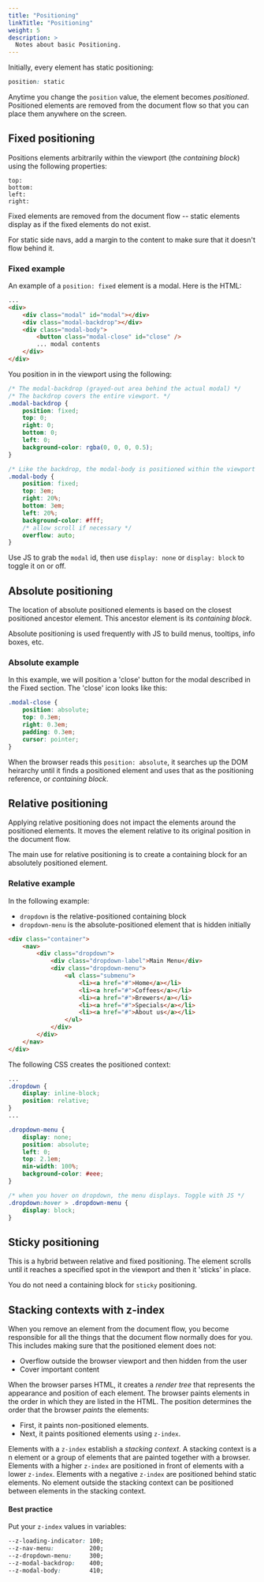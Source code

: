 ```yaml
---
title: "Positioning"
linkTitle: "Positioning"
weight: 5
description: >
  Notes about basic Positioning.
---
```


Initially, every element has static positioning:

```css
position: static
```

Anytime you change the `position` value, the element becomes _positioned_. Positioned elements are removed from the document flow so that you can place them anywhere on the screen.

## Fixed positioning

Positions elements arbitrarily within the viewport (the _containing block_) using the following properties:

```
top:
bottom:
left:
right:
```

Fixed elements are removed from the document flow -- static elements display as if the fixed elements do not exist.

For static side navs, add a margin to the content to make sure that it doesn't flow behind it.

### Fixed example

An example of a `position: fixed` element is a modal. Here is the HTML:

```html
...
<div>
    <div class="modal" id="modal"></div>
    <div class="modal-backdrop"></div>
    <div class="modal-body">
        <button class="modal-close" id="close" />
        ... modal contents
    </div>
</div>
```

You position in in the viewport using the following:

```css
/* The modal-backdrop (grayed-out area behind the actual modal) */
/* The backdrop covers the entire viewport. */
.modal-backdrop {
    position: fixed;
    top: 0;
    right: 0;
    bottom: 0;
    left: 0;
    background-color: rgba(0, 0, 0, 0.5);
}

/* Like the backdrop, the modal-body is positioned within the viewport */
.modal-body {
    position: fixed;
    top: 3em;
    right: 20%;
    bottom: 3em;
    left: 20%;
    background-color: #fff;
    /* allow scroll if necessary */
    overflow: auto; 
}
```

Use JS to grab the `modal` id, then use `display: none` or `display: block` to toggle it on or off.

## Absolute positioning

The location of absolute positioned elements is based on the closest positioned ancestor element. This ancestor element is its _containing block_.

Absolute positioning is used frequently with JS to build menus, tooltips, info boxes, etc.

### Absolute example

In this example, we will position a 'close' button for the modal described in the Fixed section. The 'close' icon looks like this:

```css
.modal-close {
    position: absolute;
    top: 0.3em;
    right: 0.3em;
    padding: 0.3em;
    cursor: pointer;
}
```

When the browser reads this `position: absolute`, it searches up the DOM heirarchy until it finds a positioned element and uses that as the positioning reference, or _containing block_.

## Relative positioning

Applying relative positioning does not impact the elements around the positioned elements. It moves the element relative to its original position in the document flow.

The main use for relative positioning is to create a containing block for an absolutely positioned element.

### Relative example

In the following example:
- `dropdown` is the relative-positioned containing block
- `dropdown-menu` is the absolute-positioned element that is hidden initially

```html
<div class="container">
    <nav>
        <div class="dropdown">
            <div class="dropdown-label">Main Menu</div>
            <div class="dropdown-menu">
                <ul class="submenu">
                    <li><a href="#">Home</a></li>
                    <li><a href="#">Coffees</a></li>
                    <li><a href="#">Brewers</a></li>
                    <li><a href="#">Specials</a></li>
                    <li><a href="#">About us</a></li>
                </ul>
            </div>
        </div>
    </nav>
</div>
```

The following CSS creates the positioned context:

```css
...
.dropdown {
    display: inline-block;
    position: relative;
}
...

.dropdown-menu {
    display: none;
    position: absolute;
    left: 0;
    top: 2.1em;
    min-width: 100%;
    background-color: #eee;
}

/* when you hover on dropdown, the menu displays. Toggle with JS */
.dropdown:hover > .dropdown-menu {
    display: block;
}
```

## Sticky positioning

This is a hybrid between relative and fixed positioning. The element scrolls until it reaches a specified spot in the viewport and then it 'sticks' in place.

You do not need a containing block for `sticky` positioning.


## Stacking contexts with z-index

When you remove an element from the document flow, you become responsible for all the things that the document flow normally does for you. This includes making sure that the positioned element does not: 
- Overflow outside the browser viewport and then hidden from the user
- Cover important content

When the browser parses HTML, it creates a _render tree_ that represents the appearance and position of each element. The browser paints elements in the order in which they are listed in the HTML. The position determines the order that the browser _paints_ the elements:
- First, it paints non-positioned elements.
- Next, it paints positioned elements using `z-index`.

Elements with a `z-index` establish a _stacking context_. A stacking context is a n element or a group of elements that are painted together with a browser. Elements with a higher `z-index` are positioned in front of elements with a lower `z-index`. Elements with a negative `z-index` are positioned behind static elements. No element outside the stacking context can be positioned between elements in the stacking context.

#### Best practice
Put your `z-index` values in variables:

```css
--z-loading-indicator: 100;
--z-nav-menu:          200;
--z-dropdown-menu:     300;
--z-modal-backdrop:    400;
--z-modal-body:        410;
```